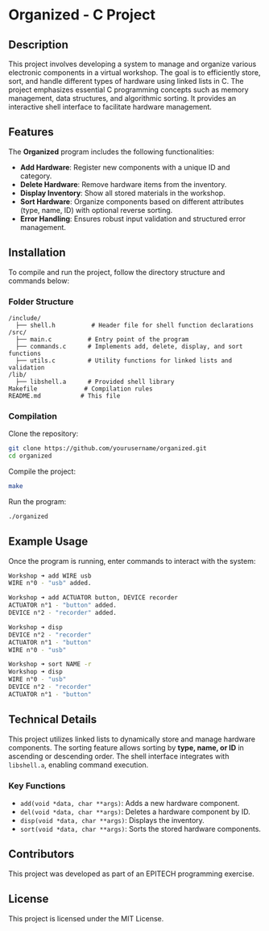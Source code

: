 # Organized - C Project

## Description
This project involves developing a system to manage and organize various electronic components in a virtual workshop. The goal is to efficiently store, sort, and handle different types of hardware using linked lists in C. The project emphasizes essential C programming concepts such as memory management, data structures, and algorithmic sorting. It provides an interactive shell interface to facilitate hardware management.

## Features
The **Organized** program includes the following functionalities:

- **Add Hardware**: Register new components with a unique ID and category.
- **Delete Hardware**: Remove hardware items from the inventory.
- **Display Inventory**: Show all stored materials in the workshop.
- **Sort Hardware**: Organize components based on different attributes (type, name, ID) with optional reverse sorting.
- **Error Handling**: Ensures robust input validation and structured error management.

## Installation
To compile and run the project, follow the directory structure and commands below:

### Folder Structure
```
/include/
  ├── shell.h          # Header file for shell function declarations
/src/
  ├── main.c          # Entry point of the program
  ├── commands.c      # Implements add, delete, display, and sort functions
  ├── utils.c         # Utility functions for linked lists and validation
/lib/
  ├── libshell.a      # Provided shell library
Makefile             # Compilation rules
README.md           # This file
```

### Compilation
Clone the repository:
```sh
git clone https://github.com/yourusername/organized.git
cd organized
```
Compile the project:
```sh
make
```
Run the program:
```sh
./organized
```

## Example Usage
Once the program is running, enter commands to interact with the system:

```sh
Workshop ➜ add WIRE usb
WIRE n°0 - "usb" added.

Workshop ➜ add ACTUATOR button, DEVICE recorder
ACTUATOR n°1 - "button" added.
DEVICE n°2 - "recorder" added.

Workshop ➜ disp
DEVICE n°2 - "recorder"
ACTUATOR n°1 - "button"
WIRE n°0 - "usb"

Workshop ➜ sort NAME -r
Workshop ➜ disp
WIRE n°0 - "usb"
DEVICE n°2 - "recorder"
ACTUATOR n°1 - "button"
```

## Technical Details
This project utilizes linked lists to dynamically store and manage hardware components. The sorting feature allows sorting by **type, name, or ID** in ascending or descending order. The shell interface integrates with `libshell.a`, enabling command execution.

### Key Functions
- `add(void *data, char **args)`: Adds a new hardware component.
- `del(void *data, char **args)`: Deletes a hardware component by ID.
- `disp(void *data, char **args)`: Displays the inventory.
- `sort(void *data, char **args)`: Sorts the stored hardware components.

## Contributors
This project was developed as part of an EPITECH programming exercise.

## License
This project is licensed under the MIT License.

